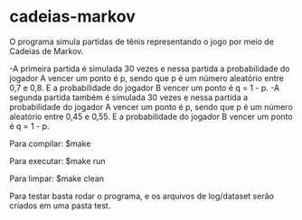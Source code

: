 # cadeias-markov

O programa simula partidas de tênis representando o jogo por meio de Cadeias de Markov. 

  -A primeira partida é simulada 30 vezes e nessa partida a probabilidade do jogador A vencer um ponto é p, sendo que p é um número aleatório entre 0,7 e 0,8. E a probabilidade do   jogador B vencer um ponto é q = 1 - p.
  -A segunda partida também é simulada 30 vezes e nessa partida a probabilidade do jogador A vencer um ponto é p, sendo que p é um número aleatório entre 0,45 e 0,55. E a probabilidade do jogador B vencer um ponto é q = 1 - p.

Para compilar: $make

Para executar: $make run

Para limpar: $make clean

Para testar basta rodar o programa, e os arquivos de log/dataset serão criados em uma pasta test.
